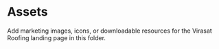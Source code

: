 # Assets

Add marketing images, icons, or downloadable resources for the Virasat Roofing landing page in this folder.
